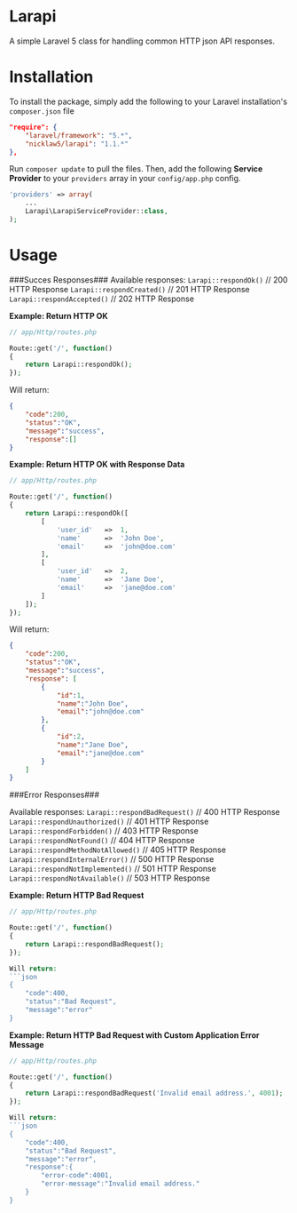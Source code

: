 Larapi
======
A simple Laravel 5 class for handling common HTTP json API responses.

# Installation
To install the package, simply add the following to your Laravel installation's `composer.json` file

```json
"require": {
	"laravel/framework": "5.*",
	"nicklaw5/larapi": "1.1.*"
},
```

Run `composer update` to pull the files.  Then, add the following **Service Provider** to your `providers` array in your `config/app.php` config.

```php
'providers' => array(
	...
	Larapi\LarapiServiceProvider::class,
);
```

# Usage
###Succes Responses###
Available responses:
```Larapi::respondOk()```			// 200 HTTP Response
```Larapi::respondCreated()```		// 201 HTTP Response
```Larapi::respondAccepted()```		// 202 HTTP Response

**Example: Return HTTP OK**
```php
// app/Http/routes.php

Route::get('/', function()
{
	return Larapi::respondOk();
});
```
Will return:
```json
{
	"code":200,
	"status":"OK",
	"message":"success",
	"response":[]
}
```

**Example:  Return HTTP OK with Response Data**
```php
// app/Http/routes.php

Route::get('/', function()
{
	return Larapi::respondOk([
		[
			'user_id' 	=> 	1,
			'name'		=>	'John Doe',
			'email'		=>	'john@doe.com'
		],
		[
			'user_id' 	=> 	2,
			'name'		=>	'Jane Doe',
			'email'		=>	'jane@doe.com'
		]
	]);
});
```
Will return:
```json
{
	"code":200,
	"status":"OK",
	"message":"success",
	"response": [
		{
			"id":1,
			"name":"John Doe",
			"email":"john@doe.com"
		},
		{
			"id":2,
			"name":"Jane Doe",
			"email":"jane@doe.com"
		}
	]
}
```
###Error Responses###

Available responses:
```Larapi::respondBadRequest()```			// 400 HTTP Response
```Larapi::respondUnauthorized()```			// 401 HTTP Response
```Larapi::respondForbidden()``` 			// 403 HTTP Response
```Larapi::respondNotFound()``` 			// 404 HTTP Response
```Larapi::respondMethodNotAllowed()``` 	// 405 HTTP Response
```Larapi::respondInternalError()``` 		// 500 HTTP Response
```Larapi::respondNotImplemented()``` 		// 501 HTTP Response
```Larapi::respondNotAvailable()``` 		// 503 HTTP Response


**Example: Return HTTP Bad Request**
```php
// app/Http/routes.php

Route::get('/', function()
{
	return Larapi::respondBadRequest();
});

Will return:
```json
{
	"code":400,
	"status":"Bad Request",
	"message":"error"
}
```

**Example: Return HTTP Bad Request with Custom Application Error Message**
```php
// app/Http/routes.php

Route::get('/', function()
{
	return Larapi::respondBadRequest('Invalid email address.', 4001);
});

Will return:
```json
{
	"code":400,
	"status":"Bad Request",
	"message":"error",
	"response":{
		"error-code":4001,
		"error-message":"Invalid email address."
	}
}
```